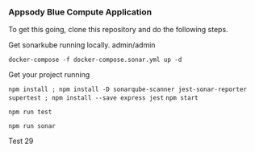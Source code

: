 ### Appsody Blue Compute Application 

To get this going, clone this repository and do the following steps. 

Get sonarkube running locally. admin/admin

  `docker-compose -f docker-compose.sonar.yml up -d` 

Get your project running



  `npm install ; npm install -D sonarqube-scanner jest-sonar-reporter supertest ; npm install --save express jest`
  `npm start`



  `npm run test`
  
  `npm run sonar`
  
Test 29
